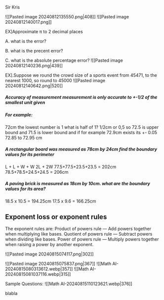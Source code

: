Sir Kris

![[Pasted image 20240812135550.png|408]]
![[Pasted image 20240812140017.png]]

EX]Approximate π to 2 decimal places

A. what is the error?

B. what is the precent error?

C. what is the absolute percentage error?
![[Pasted image 20240812140236.png|439]]

EX].Suppose we round the crowd size of a sports event from 45471, to the nearest 1000, so round to 45000
![[Pasted image 20240812140642.png|520]]


##### **Accuracy of measurement measurement is only accurate to +-1/2 of the smallest unit given**
##### **For example:**
72cm the lowest number is 1 what is half of 1? 1/2cm or 0,5
so 72.5 is upper bound and 71.5 is lower bound and if for example
72.9cm exists its +- 0.05
72.85 to 72.95 cm

##### **A rectangular board was measured as 78cm by 24cm find the boundary values for its perimeter**
L + L + W + W
2L + 2W
77.5+77.5+23.5+23.5 = 202cm
78.5+78.5+24.5+24.5 = 206cm

##### **A paving brick is measured as 18cm by 10cm. what are the boundary values for its area?**
18.5 x 10.5 = 194.25cm
17.5 x 9.6 = 166.25cm


## Exponent loss or exponent rules
The exponent rules are: Product of powers rule — Add powers together when multiplying like bases. Quotient of powers rule — Subtract powers when dividing like bases. Power of powers rule — Multiply powers together when raising a power by another exponent.

![[Pasted image 20240815074117.png|302]]

![[Pasted image 20240815075837.png|367]]
![[Math AI-20240815080313612.webp|357]]
![[Math AI-20240815081037116.webp|315]]

Sample Questions:
![[Math AI-20240815110123621.webp|376]]

blabla

